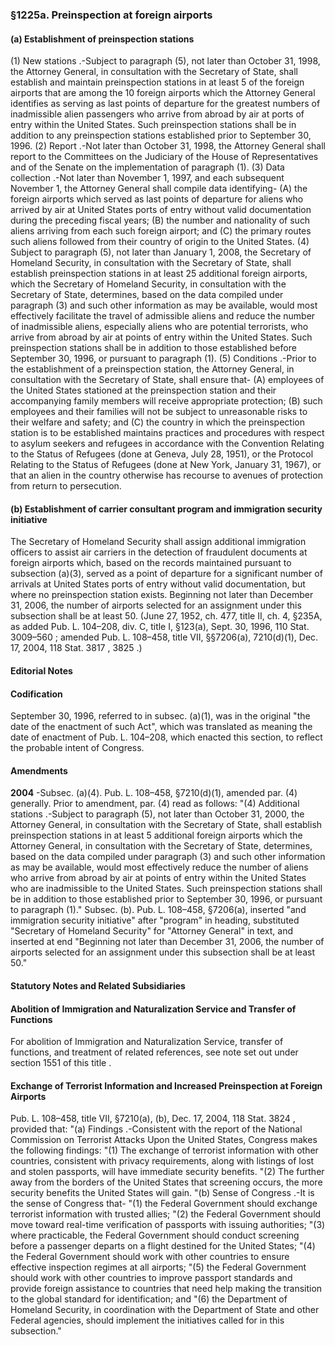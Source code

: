 <!--
url: https://uscode.house.gov/view.xhtml?req=granuleid:USC-prelim-title8-section1225a&num=0&edition=prelim
date_accessed: 2024-07-28 23:45:26
-->
### §1225a. Preinspection at foreign airports
#### (a) Establishment of preinspection stations
 (1\)
 New stations
 .\-Subject to paragraph (5\), not later than October 31, 1998, the Attorney General, in consultation with the Secretary of State, shall establish and maintain preinspection stations in at least 5 of the foreign airports that are among the 10 foreign airports which the Attorney General identifies as serving as last points of departure for the greatest numbers of inadmissible alien passengers who arrive from abroad by air at ports of entry within the United States. Such preinspection stations shall be in addition to any preinspection stations established prior to September 30, 1996\.
 (2\)
 Report
 .\-Not later than October 31, 1998, the Attorney General shall report to the Committees on the Judiciary of the House of Representatives and of the Senate on the implementation of paragraph (1\).
 (3\)
 Data collection
 .\-Not later than November 1, 1997, and each subsequent November 1, the Attorney General shall compile data identifying\-
 (A) the foreign airports which served as last points of departure for aliens who arrived by air at United States ports of entry without valid documentation during the preceding fiscal years;
 (B) the number and nationality of such aliens arriving from each such foreign airport; and
 (C) the primary routes such aliens followed from their country of origin to the United States.
 (4\) Subject to paragraph (5\), not later than January 1, 2008, the Secretary of Homeland Security, in consultation with the Secretary of State, shall establish preinspection stations in at least 25 additional foreign airports, which the Secretary of Homeland Security, in consultation with the Secretary of State, determines, based on the data compiled under paragraph (3\) and such other information as may be available, would most effectively facilitate the travel of admissible aliens and reduce the number of inadmissible aliens, especially aliens who are potential terrorists, who arrive from abroad by air at points of entry within the United States. Such preinspection stations shall be in addition to those established before September 30, 1996, or pursuant to paragraph (1\).
 (5\)
 Conditions
 .\-Prior to the establishment of a preinspection station, the Attorney General, in consultation with the Secretary of State, shall ensure that\-
 (A) employees of the United States stationed at the preinspection station and their accompanying family members will receive appropriate protection;
 (B) such employees and their families will not be subject to unreasonable risks to their welfare and safety; and
 (C) the country in which the preinspection station is to be established maintains practices and procedures with respect to asylum seekers and refugees in accordance with the Convention Relating to the Status of Refugees (done at Geneva, July 28, 1951\), or the Protocol Relating to the Status of Refugees (done at New York, January 31, 1967\), or that an alien in the country otherwise has recourse to avenues of protection from return to persecution.
#### (b) Establishment of carrier consultant program and immigration security initiative
 The Secretary of Homeland Security shall assign additional immigration officers to assist air carriers in the detection of fraudulent documents at foreign airports which, based on the records maintained pursuant to subsection (a)(3\), served as a point of departure for a significant number of arrivals at United States ports of entry without valid documentation, but where no preinspection station exists. Beginning not later than December 31, 2006, the number of airports selected for an assignment under this subsection shall be at least 50\.
 (June 27, 1952, ch. 477, title II, ch. 4, §235A, as added
 Pub. L. 104–208,
 div. C, title I, §123(a), Sept. 30, 1996,
 110 Stat. 3009–560
 ; amended
 Pub. L. 108–458,
 title VII, §§7206(a), 7210(d)(1\), Dec. 17, 2004,
 118 Stat. 3817
 ,
 3825 
 .)
#### **Editorial Notes**
#### Codification
 September 30, 1996, referred to in subsec. (a)(1\), was in the original "the date of the enactment of such Act", which was translated as meaning the date of enactment of
 Pub. L. 104–208,
 which enacted this section, to reflect the probable intent of Congress.
#### Amendments
**2004** 
 \-Subsec. (a)(4\).
 Pub. L. 108–458,
 §7210(d)(1\), amended par. (4\) generally. Prior to amendment, par. (4\) read as follows: "(4\)
 Additional stations
 .\-Subject to paragraph (5\), not later than October 31, 2000, the Attorney General, in consultation with the Secretary of State, shall establish preinspection stations in at least 5 additional foreign airports which the Attorney General, in consultation with the Secretary of State, determines, based on the data compiled under paragraph (3\) and such other information as may be available, would most effectively reduce the number of aliens who arrive from abroad by air at points of entry within the United States who are inadmissible to the United States. Such preinspection stations shall be in addition to those established prior to September 30, 1996, or pursuant to paragraph (1\)."
 Subsec. (b).
 Pub. L. 108–458,
 §7206(a), inserted "and immigration security initiative" after "program" in heading, substituted "Secretary of Homeland Security" for "Attorney General" in text, and inserted at end "Beginning not later than December 31, 2006, the number of airports selected for an assignment under this subsection shall be at least 50\."
#### **Statutory Notes and Related Subsidiaries**
#### Abolition of Immigration and Naturalization Service and Transfer of Functions
 For abolition of Immigration and Naturalization Service, transfer of functions, and treatment of related references, see note set out under
 section 1551 of this title
 .
#### Exchange of Terrorist Information and Increased Preinspection at Foreign Airports
Pub. L. 108–458,
 title VII, §7210(a), (b), Dec. 17, 2004,
 118 Stat. 3824
 , provided that:
 "(a)
 Findings
 .\-Consistent with the report of the National Commission on Terrorist Attacks Upon the United States, Congress makes the following findings:
 "(1\) The exchange of terrorist information with other countries, consistent with privacy requirements, along with listings of lost and stolen passports, will have immediate security benefits.
 "(2\) The further away from the borders of the United States that screening occurs, the more security benefits the United States will gain.
 "(b)
 Sense of Congress
 .\-It is the sense of Congress that\-
 "(1\) the Federal Government should exchange terrorist information with trusted allies;
 "(2\) the Federal Government should move toward real\-time verification of passports with issuing authorities;
 "(3\) where practicable, the Federal Government should conduct screening before a passenger departs on a flight destined for the United States;
 "(4\) the Federal Government should work with other countries to ensure effective inspection regimes at all airports;
 "(5\) the Federal Government should work with other countries to improve passport standards and provide foreign assistance to countries that need help making the transition to the global standard for identification; and
 "(6\) the Department of Homeland Security, in coordination with the Department of State and other Federal agencies, should implement the initiatives called for in this subsection."
